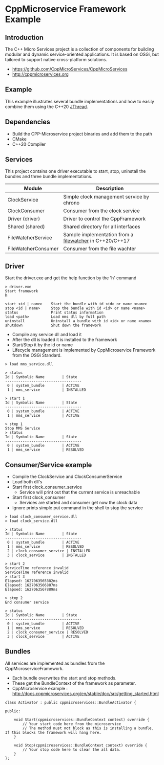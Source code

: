 # CppMicroservice Framework Example

## Introduction

The C++ Micro Services project is a collection of components for building modular and dynamic service-oriented applications. It is based on OSGi, but tailored to support native cross-platform solutions.

* https://github.com/CppMicroServices/CppMicroServices
* http://cppmicroservices.org

## Example

This example illustrates several bundle implementations and how to easily combine them using the C++20 [JThread](https://www.modernescpp.com/index.php/a-new-thread-with-c-20-std-jthread).

## Dependencies

* Build the CPP-Microservice project binaries and add them to the path
* CMake
* C++20 Compiler

## Services

This project contains one driver executable to start, stop, uninstall the bundles and three bundle implementations.

| Module                          | Description                                     |
| -------------                   | -------------                                   |
| ClockService                    | Simple clock management service by chrono       |
| ClockConsumer                   | Consumer from the clock service                 |
| Driver (driver)                 | Driver to control the CppFramework              |
| Shared (shared)                 | Shared directory for all interfaces             |
| FileWatcherService              | Sample implementation from a [filewatcher](https://solarianprogrammer.com/2019/01/13/cpp-17-filesystem-write-file-watcher-monitor) in C++20/C++17 |
| FileWatcherConsumer             | Consumer from the file wachter                  |

## Driver

Start the driver.exe and get the help function by the 'h' command

```
> driver.exe
Start framework
h
```

```
start <id | name>    Start the bundle with id <id> or name <name>
stop <id | name>     Stop the bundle with id <id> or name <name>
status               Print status information
load <path>          Load mms dll by full path
uninstall            Uninstall a bundle with id <id> or name <name>
shutdown             Shut down the framework
```

* Compile any service dll and load it
* After the dll is loaded it is installed to the framework
* Start/Stop it by the id or name
* Lifecycle management is implemented by CppMicroservice Framework from the OSGi Standard.

```
> load mms_service.dll

> status
Id | Symbolic Name        | State
-----------------------------------
 0 | system_bundle        | ACTIVE
 1 | mms_service          | INSTALLED

> start 1
Id | Symbolic Name        | State
-----------------------------------
 0 | system_bundle        | ACTIVE
 1 | mms_service          | ACTIVE

> stop 1
Stop MMS Service
> status
Id | Symbolic Name        | State
-----------------------------------
 0 | system_bundle        | ACTIVE
 1 | mms_service          | RESOLVED
```

## Consumer/Service example

* Compile the ClockService and ClockConsumerService
* Load both dll's
* Start first clock_consumer_service
  * Service will print out that the current service is unreachable
* Start first clock_consumer
  * Services are started and consumer get now the clock data
* Ignore prints simple put command in the shell to stop the service

```
> load clock_consumer_service.dll
> load clock_service.dll

> status
Id | Symbolic Name        | State
-----------------------------------
 0 | system_bundle        | ACTIVE
 1 | mms_service          | RESOLVED
 2 | clock_consumer_service | INSTALLED
 3 | clock_service        | INSTALLED

> start 2
ServiceTime reference invalid
ServiceTime reference invalid
> start 3
Elapsed: 1627063565882ms
Elapsed: 1627063566887ms
Elapsed: 1627063567889ms

> stop 2
End consumer service

> status
Id | Symbolic Name        | State
-----------------------------------
 0 | system_bundle        | ACTIVE
 1 | mms_service          | RESOLVED
 2 | clock_consumer_service | RESOLVED
 3 | clock_service        | ACTIVE
```

## Bundles

All services are implemented as bundles from the CppMicroserviceFramework.
* Each bundle overwrites the start and stop methods.
* These get the BundleContext of the framework as parameter.
* CppMicroservice example : http://docs.cppmicroservices.org/en/stable/doc/src/getting_started.html

```
class Activator : public cppmicroservices::BundleActivator {

public:

    void Start(cppmicroservices::BundleContext context) override {
        // Your start code here from the microservice
        // The method must not block as this is installing a bundle. If this blocks the framework will hang here.
    }

    void Stop(cppmicroservices::BundleContext context) override {
        // Your stop code here to clear the all data.
    }
};
```
